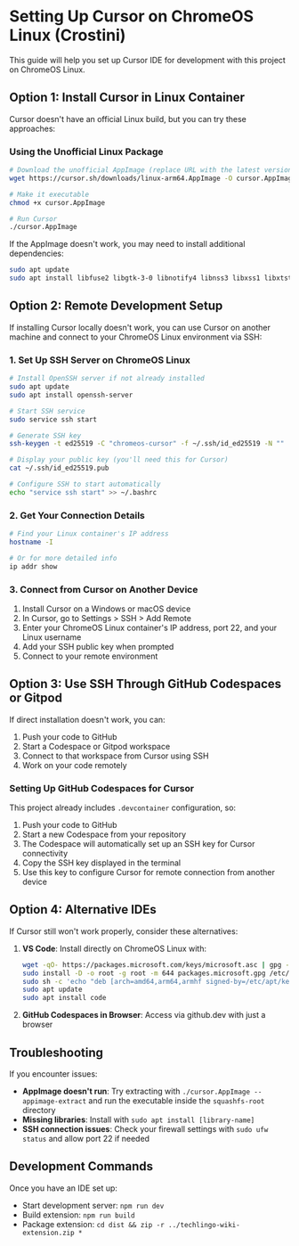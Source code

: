 
# Setting Up Cursor on ChromeOS Linux (Crostini)

This guide will help you set up Cursor IDE for development with this project on ChromeOS Linux.

## Option 1: Install Cursor in Linux Container

Cursor doesn't have an official Linux build, but you can try these approaches:

### Using the Unofficial Linux Package
```bash
# Download the unofficial AppImage (replace URL with the latest version)
wget https://cursor.sh/downloads/linux-arm64.AppImage -O cursor.AppImage

# Make it executable
chmod +x cursor.AppImage

# Run Cursor
./cursor.AppImage
```

If the AppImage doesn't work, you may need to install additional dependencies:
```bash
sudo apt update
sudo apt install libfuse2 libgtk-3-0 libnotify4 libnss3 libxss1 libxtst6 xdg-utils
```

## Option 2: Remote Development Setup

If installing Cursor locally doesn't work, you can use Cursor on another machine and connect to your ChromeOS Linux environment via SSH:

### 1. Set Up SSH Server on ChromeOS Linux

```bash
# Install OpenSSH server if not already installed
sudo apt update
sudo apt install openssh-server

# Start SSH service
sudo service ssh start

# Generate SSH key
ssh-keygen -t ed25519 -C "chromeos-cursor" -f ~/.ssh/id_ed25519 -N ""

# Display your public key (you'll need this for Cursor)
cat ~/.ssh/id_ed25519.pub

# Configure SSH to start automatically
echo "service ssh start" >> ~/.bashrc
```

### 2. Get Your Connection Details

```bash
# Find your Linux container's IP address
hostname -I

# Or for more detailed info
ip addr show
```

### 3. Connect from Cursor on Another Device

1. Install Cursor on a Windows or macOS device
2. In Cursor, go to Settings > SSH > Add Remote
3. Enter your ChromeOS Linux container's IP address, port 22, and your Linux username
4. Add your SSH public key when prompted
5. Connect to your remote environment

## Option 3: Use SSH Through GitHub Codespaces or Gitpod

If direct installation doesn't work, you can:

1. Push your code to GitHub
2. Start a Codespace or Gitpod workspace
3. Connect to that workspace from Cursor using SSH
4. Work on your code remotely

### Setting Up GitHub Codespaces for Cursor

This project already includes `.devcontainer` configuration, so:

1. Push your code to GitHub
2. Start a new Codespace from your repository
3. The Codespace will automatically set up an SSH key for Cursor connectivity
4. Copy the SSH key displayed in the terminal
5. Use this key to configure Cursor for remote connection from another device

## Option 4: Alternative IDEs

If Cursor still won't work properly, consider these alternatives:

1. **VS Code**: Install directly on ChromeOS Linux with:
   ```bash
   wget -qO- https://packages.microsoft.com/keys/microsoft.asc | gpg --dearmor > packages.microsoft.gpg
   sudo install -D -o root -g root -m 644 packages.microsoft.gpg /etc/apt/keyrings/packages.microsoft.gpg
   sudo sh -c 'echo "deb [arch=amd64,arm64,armhf signed-by=/etc/apt/keyrings/packages.microsoft.gpg] https://packages.microsoft.com/repos/code stable main" > /etc/apt/sources.list.d/vscode.list'
   sudo apt update
   sudo apt install code
   ```

2. **GitHub Codespaces in Browser**: Access via github.dev with just a browser

## Troubleshooting

If you encounter issues:

- **AppImage doesn't run**: Try extracting with `./cursor.AppImage --appimage-extract` and run the executable inside the `squashfs-root` directory
- **Missing libraries**: Install with `sudo apt install [library-name]`
- **SSH connection issues**: Check your firewall settings with `sudo ufw status` and allow port 22 if needed

## Development Commands

Once you have an IDE set up:

- Start development server: `npm run dev`
- Build extension: `npm run build`
- Package extension: `cd dist && zip -r ../techlingo-wiki-extension.zip *`

